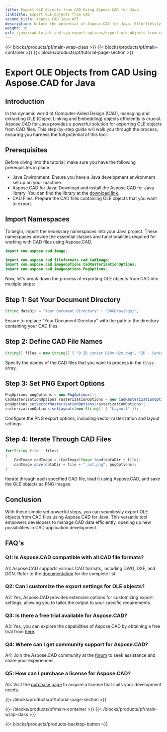 ```yaml
---
title: Export OLE Objects from CAD Using Aspose.CAD for Java
linktitle: Export OLE Objects from CAD
second_title: Aspose.CAD Java API
description: Unlock the potential of Aspose.CAD for Java. Effortlessly export OLE objects from CAD files. Download now for seamless CAD data management.
weight: 10
url: /java/cad-to-pdf-and-svg-export-options/export-ole-objects-from-cad/
---
```


{{< blocks/products/pf/main-wrap-class >}}
{{< blocks/products/pf/main-container >}}
{{< blocks/products/pf/tutorial-page-section >}}

# Export OLE Objects from CAD Using Aspose.CAD for Java

## Introduction

In the dynamic world of Computer-Aided Design (CAD), managing and extracting OLE (Object Linking and Embedding) objects efficiently is crucial. Aspose.CAD for Java provides a powerful solution for exporting OLE objects from CAD files. This step-by-step guide will walk you through the process, ensuring you harness the full potential of this tool.

## Prerequisites

Before diving into the tutorial, make sure you have the following prerequisites in place:

- Java Environment: Ensure you have a Java development environment set up on your machine.
- Aspose.CAD for Java: Download and install the Aspose.CAD for Java library. You can find the library at the [download link](https://releases.aspose.com/cad/java/).
- CAD Files: Prepare the CAD files containing OLE objects that you want to export.

## Import Namespaces

To begin, import the necessary namespaces into your Java project. These namespaces provide the essential classes and functionalities required for working with CAD files using Aspose.CAD.

```java
import com.aspose.cad.Image;

import com.aspose.cad.fileformats.cad.CadImage;
import com.aspose.cad.imageoptions.CadRasterizationOptions;
import com.aspose.cad.imageoptions.PngOptions;
```

Now, let's break down the process of exporting OLE objects from CAD into multiple steps:

## Step 1: Set Your Document Directory

```java
String dataDir = "Your Document Directory" + "DWGDrawings/";
```

Ensure to replace "Your Document Directory" with the path to the directory containing your CAD files.

## Step 2: Define CAD File Names

```java
String[] files = new String[] { "D ZD junior D10m H2m.dwg", "ZD - Senior D6m H2m45.dwg" };
```

Specify the names of the CAD files that you want to process in the `files` array.

## Step 3: Set PNG Export Options

```java
PngOptions pngOptions = new PngOptions();
CadRasterizationOptions rasterizationOptions = new CadRasterizationOptions();
pngOptions.setVectorRasterizationOptions(rasterizationOptions);
rasterizationOptions.setLayouts(new String[] { "Layout1" });
```

Configure the PNG export options, including vector rasterization and layout settings.

## Step 4: Iterate Through CAD Files

```java
for(String file : files)
{
    CadImage cadImage = (CadImage)Image.load(dataDir + file);
    cadImage.save(dataDir + file + "_out.png", pngOptions);
}
```

Iterate through each specified CAD file, load it using Aspose.CAD, and save the OLE objects as PNG images.

## Conclusion

With these simple yet powerful steps, you can seamlessly export OLE objects from CAD files using Aspose.CAD for Java. This versatile tool empowers developers to manage CAD data efficiently, opening up new possibilities in CAD application development.

## FAQ's

### Q1: Is Aspose.CAD compatible with all CAD file formats?

A1: Aspose.CAD supports various CAD formats, including DWG, DXF, and DGN. Refer to the [documentation](https://reference.aspose.com/cad/java/) for the complete list.

### Q2: Can I customize the export settings for OLE objects?

A2: Yes, Aspose.CAD provides extensive options for customizing export settings, allowing you to tailor the output to your specific requirements.

### Q3: Is there a free trial available for Aspose.CAD?

A3: Yes, you can explore the capabilities of Aspose.CAD by obtaining a free trial from [here](https://releases.aspose.com/).

### Q4: Where can I get community support for Aspose.CAD?

A4: Join the Aspose.CAD community at the [forum](https://forum.aspose.com/c/cad/19) to seek assistance and share your experiences.

### Q5: How can I purchase a license for Aspose.CAD?

A5: Visit the [purchase page](https://purchase.aspose.com/buy) to acquire a license that suits your development needs.

{{< /blocks/products/pf/tutorial-page-section >}}

{{< /blocks/products/pf/main-container >}}
{{< /blocks/products/pf/main-wrap-class >}}

{{< blocks/products/products-backtop-button >}}
